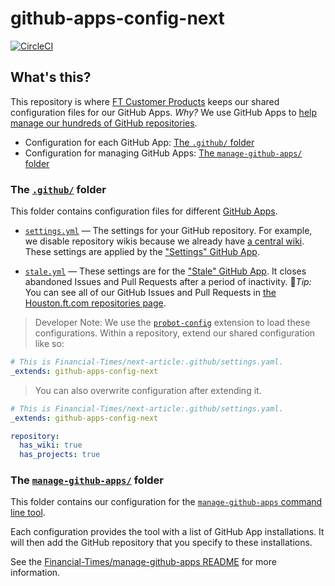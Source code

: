 # github-apps-config-next

[![CircleCI](https://circleci.com/gh/Financial-Times/github-apps-config-next.svg?style=svg)](https://circleci.com/gh/Financial-Times/github-apps-config-next)

## What's this?
This repository is where [FT Customer Products](https://biz-ops.in.ft.com/Group/customerproducts) keeps our shared configuration files for our GitHub Apps. *Why?* We use GitHub Apps to [help manage our hundreds of GitHub repositories](https://github.com/Financial-Times/next/wiki/How-We-Manage-Our-GitHub-Repositories).

* Configuration for each GitHub App: [The `.github/` folder](https://github.com/Financial-Times/github-apps-config-next#the-github-folder)
* Configuration for managing GitHub Apps: [The `manage-github-apps/` folder](https://github.com/Financial-Times/github-apps-config-next#the-manage-github-apps-folder)

### The [`.github/`](https://github.com/Financial-Times/github-apps-config-next/tree/master/.github) folder
This folder contains configuration files for different [GitHub Apps](https://developer.github.com/apps/).

* [`settings.yml`](https://github.com/Financial-Times/github-apps-config-next/blob/master/.github/settings.yml) — The settings for your GitHub repository. For example, we disable repository wikis because we already have [a central wiki](https://github.com/Financial-Times/next/wiki). These settings are applied by the ["Settings" GitHub App](https://probot.github.io/apps/settings).

* [`stale.yml`](https://github.com/Financial-Times/github-apps-config-next/blob/master/.github/stale.yml) — These settings are for the ["Stale" GitHub App](https://github.com/probot/stale). It closes abandoned Issues and Pull Requests after a period of inactivity. 🚀*Tip:* You can see all of our GitHub Issues and Pull Requests in [the Houston.ft.com repositories page](https://houston.ft.com/repositories).
 
> Developer Note: We use the [`probot-config`](https://github.com/probot/probot-config) extension to load these configurations. 
> Within a repository, extend our shared configuration like so:

```yaml
# This is Financial-Times/next-article:.github/settings.yaml.
_extends: github-apps-config-next
```

> You can also overwrite configuration after extending it.

```yaml
# This is Financial-Times/next-article:.github/settings.yaml.
_extends: github-apps-config-next

repository:
  has_wiki: true
  has_projects: true
```

### The [`manage-github-apps/`](https://github.com/Financial-Times/github-apps-config-next/tree/master/manage-github-apps) folder

This folder contains our configuration for the [`manage-github-apps` command line tool](https://github.com/Financial-Times/manage-github-apps).

Each configuration provides the tool with a list of GitHub App installations. It will then add the GitHub repository that you specify to these installations.

See the [Financial-Times/manage-github-apps README](https://github.com/Financial-Times/manage-github-apps#readme) for more information.
